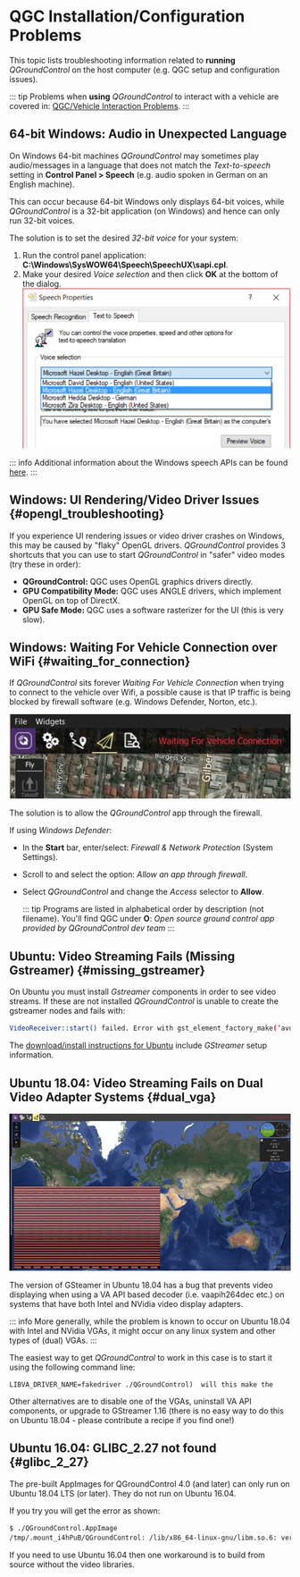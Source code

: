 # QGC Installation/Configuration Problems

This topic lists troubleshooting information related to **running** *QGroundControl* on the host computer (e.g. QGC setup and configuration issues).

::: tip
Problems when **using** *QGroundControl* to interact with a vehicle are covered in: [QGC/Vehicle Interaction Problems](../Support/CommonProblems.md).
:::

## 64-bit Windows: Audio in Unexpected Language

On Windows 64-bit machines *QGroundControl* may sometimes play audio/messages in a language that does not match the *Text-to-speech* setting in **Control Panel > Speech** (e.g. audio spoken in German on an English machine).

This can occur because 64-bit Windows only displays 64-bit voices, while *QGroundControl* is a 32-bit application (on Windows) and hence can only run 32-bit voices.

The solution is to set the desired *32-bit voice* for your system:

1. Run the control panel application: **C:\Windows\SysWOW64\Speech\SpeechUX\sapi.cpl**.
2. Make your desired *Voice selection* and then click **OK** at the bottom of the dialog. ![Windows 32-bit Text-To-Speech Control Panel](../../../assets/support/windows_text_to_speech.png)

::: info
Additional information about the Windows speech APIs can be found [here](https://www.webbie.org.uk/blog/microsoft-speech/).
:::


## Windows: UI Rendering/Video Driver Issues {#opengl_troubleshooting}

If you experience UI rendering issues or video driver crashes on Windows, this may be caused by "flaky" OpenGL drivers. *QGroundControl* provides 3 shortcuts that you can use to start *QGroundControl* in "safer" video modes (try these in order):

- **QGroundControl:** QGC uses OpenGL graphics drivers directly.
- **GPU Compatibility Mode:** QGC uses ANGLE drivers, which implement OpenGL on top of DirectX.
- **GPU Safe Mode:** QGC uses a software rasterizer for the UI (this is very slow).

## Windows: Waiting For Vehicle Connection over WiFi {#waiting_for_connection}

If *QGroundControl* sits forever *Waiting For Vehicle Connection* when trying to connect to the vehicle over Wifi, a possible cause is that IP traffic is being blocked by firewall software (e.g. Windows Defender, Norton, etc.).

![Waiting for connection](../../../assets/support/waiting_for_connection.jpg)

The solution is to allow the *QGroundControl* app through the firewall.

If using *Windows Defender*:

- In the **Start** bar, enter/select: *Firewall & Network Protection* (System Settings).
- Scroll to and select the option: *Allow an app through firewall*.
- Select *QGroundControl* and change the *Access* selector to **Allow**.

  ::: tip
  Programs are listed in alphabetical order by description (not filename). You'll find QGC under **O**: *Open source ground control app provided by QGroundControl dev team*
  :::
  
## Ubuntu: Video Streaming Fails (Missing Gstreamer) {#missing_gstreamer}

On Ubuntu you must install *Gstreamer* components in order to see video streams. If these are not installed *QGroundControl* is unable to create the gstreamer nodes and fails with:

```sh
VideoReceiver::start() failed. Error with gst_element_factory_make(‘avdec_h264’)
```

The [download/install instructions for Ubuntu](../getting_started/download_and_install.md#ubuntu) include *GStreamer* setup information.

## Ubuntu 18.04: Video Streaming Fails on Dual Video Adapter Systems {#dual_vga}

![Video on Ubuntu 18.04](../../../assets/support/troubleshooting_dual_vga_driver.jpg)

The version of GSteamer in Ubuntu 18.04 has a bug that prevents video displaying when using a VA API based decoder (i.e. vaapih264dec etc.) on systems that have both Intel and NVidia video display adapters.

::: info
More generally, while the problem is known to occur on Ubuntu 18.04 with Intel and NVidia VGAs, it might occur on any linux system and other types of (dual) VGAs.
:::


The easiest way to get *QGroundControl* to work in this case is to start it using the following command line:

    LIBVA_DRIVER_NAME=fakedriver ./QGroundControl)  will this make the
    

Other alternatives are to disable one of the VGAs, uninstall VA API components, or upgrade to GStreamer 1.16 (there is no easy way to do this on Ubuntu 18.04 - please contribute a recipe if you find one!)

## Ubuntu 16.04: GLIBC_2.27 not found {#glibc_2_27}

The pre-built AppImages for QGroundControl 4.0 (and later) can only run on Ubuntu 18.04 LTS (or later). They do not run on Ubuntu 16.04.

If you try you will get the error as shown:

```sh
$ ./QGroundControl.AppImage 
/tmp/.mount_i4hPuB/QGroundControl: /lib/x86_64-linux-gnu/libm.so.6: version `GLIBC_2.27' not found (required by /tmp/.mount_i4hPuB/QGroundControl)
```

If you need to use Ubuntu 16.04 then one workaround is to build from source without the video libraries.